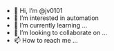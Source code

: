 - 👋 Hi, I’m @jv0101
- 👀 I’m interested in automation
- 🌱 I’m currently learning ...
- 💞️ I’m looking to collaborate on ...
- 📫 How to reach me ...

<!---
jv0101/jv0101 is a ✨ special ✨ repository because its `README.md` (this file) appears on your GitHub profile.
You can click the Preview link to take a look at your changes.
--->
